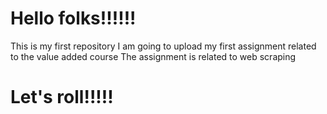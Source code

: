 # Hello folks!!!!!!
This is my first repository
I am going to upload my first assignment related to the value added course
The assignment is related to web scraping
# Let's roll!!!!!
